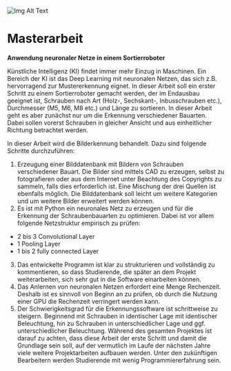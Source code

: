 ![Img Alt 
Text](https://www.ionos.de/digitalguide/fileadmin/DigitalGuide/Teaser/ki-t.jpg)



# Masterarbeit
**Anwendung neuronaler Netze in einem Sortierroboter**

Künstliche Intelligenz (KI) findet immer mehr Einzug in Maschinen. Ein Bereich der KI ist das Deep
Learning mit neuronalen Netzen, das sich z.B. hervorragend zur Mustererkennung eignet. In dieser
Arbeit soll ein erster Schritt zu einem Sortierroboter gemacht werden, der im Endausbau geeignet ist,
Schrauben nach Art (Holz-, Sechskant-, Inbusschrauben etc.), Durchmesser (M5, M6, M8 etc.) und
Länge zu sortieren. In dieser Arbeit geht es aber zunächst nur um die Erkennung verschiedener
Bauarten. Dabei sollen vorerst Schrauben in gleicher Ansicht und aus einheitlicher Richtung
betrachtet werden.

In dieser Arbeit wird die Bilderkennung behandelt. Dazu sind folgende Schritte durchzuführen:
1. Erzeugung einer Bilddatenbank mit Bildern von Schrauben verschiedener Bauart. Die Bilder
sind mittels CAD zu erzeugen, selbst zu fotografieren oder aus dem Internet unter Beachtung
des Copyrights zu sammeln, falls dies erforderlich ist. Eine Mischung der drei Quellen ist ebenfalls möglich.
Die Bilddatenbank soll leicht um weitere Kategorien und um weitere Bilder erweitert werden
können.
2. Es ist mit Python ein neuronales Netz zu erzeugen und für die Erkennung der
Schraubenbauarten zu optimieren. Dabei ist vor allem folgende Netzstruktur empirisch zu prüfen:
- 2 bis 3 Convolutional Layer
- 1 Pooling Layer
- 1 bis 2 fully connected Layer
3. Das entwickelte Programm ist klar zu strukturieren und vollständig zu kommentieren, so dass
Studierende, die später an dem Projekt weiterarbeiten, sich sehr gut in die Software
einarbeiten können.
4. Das Anlernen von neuronalen Netzen erfordert eine Menge Rechenzeit. Deshalb ist es
sinnvoll von Beginn an zu prüfen, ob durch die Nutzung einer GPU die Rechenzeit verringert werden kann.
5. Der Schwierigkeitsgrad für die Erkennungssoftware ist schrittweise zu steigern. Beginnend
mit Schrauben in identischer Lage mit identischer Beleuchtung, hin zu Schrauben in
unterschiedlicher Lage und ggf. unterschiedlicher Beleuchtung.
Während des gesamten Projektes ist darauf zu achten, dass diese Arbeit der erste Schritt und damit
die Grundlage sein soll, auf der vermutlich im Laufe der nächsten Jahre viele weitere Projektarbeiten
aufbauen werden. Unter den zukünftigen Bearbeitern werden Studierende mit
wenig Programmiererfahrung sein.




















































